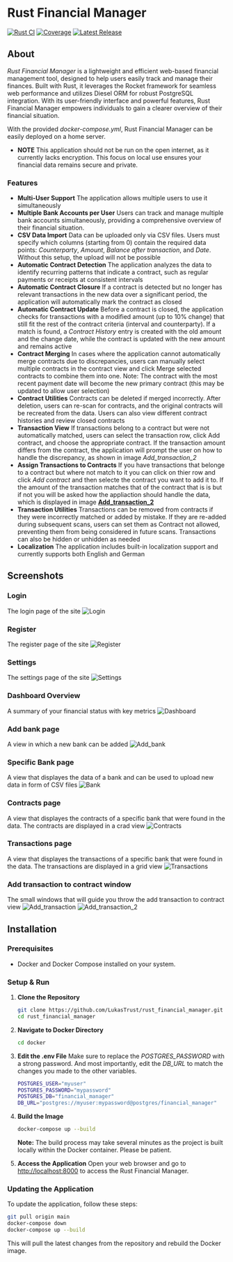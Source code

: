 
# Rust Financial Manager

[![Rust CI](https://github.com/LukasTrust/rust_financial_manager/workflows/Rust%20CI/badge.svg)](https://github.com/LukasTrust/rust_financial_manager/actions?query=workflow%3A%22Rust+CI%22)
[![Coverage](https://img.shields.io/badge/coverage-80%25-brightgreen)](./coverage/cobertura.xml)
[![Latest Release](https://img.shields.io/github/v/release/LukasTrust/rust_financial_manager)](https://github.com/LukasTrust/rust_financial_manager/releases/latest)

## About

*Rust Financial Manager* is a lightweight and efficient web-based financial management tool, designed to help users easily track and manage their finances. Built with Rust, it leverages the Rocket framework for seamless web performance and utilizes Diesel ORM for robust PostgreSQL integration. With its user-friendly interface and powerful features, Rust Financial Manager empowers individuals to gain a clearer overview of their financial situation.

With the provided *docker-compose.yml*, Rust Financial Manager can be easily deployed on a home server. 
- **NOTE** This application should not be run on the open internet, as it currently lacks encryption. This focus on local use ensures your financial data remains secure and private.

### Features
- **Multi-User Support** The application allows multiple users to use it simultaneously
- **Multiple Bank Accounts per User** Users can track and manage multiple bank accounts simultaneously, providing a comprehensive overview of their financial situation.
- **CSV Data Import** Data can be uploaded only via CSV files. Users must specify which columns (starting from 0) contain the required data points: *Counterparty*, *Amount*, *Balance after transaction*, and *Date*. Without this setup, the upload will not be possible
- **Automatic Contract Detection** The application analyzes the data to identify recurring patterns that indicate a contract, such as regular payments or receipts at consistent intervals
- **Automatic Contract Closure** If a contract is detected but no longer has relevant transactions in the new data over a significant period, the application will automatically mark the contract as closed
- **Automatic Contract Update** Before a contract is closed, the application checks for transactions with a modified amount (up to 10% change) that still fit the rest of the contract criteria (interval and counterparty). If a match is found, a *Contract History* entry is created with the old amount and the change date, while the contract is updated with the new amount and remains active
- **Contract Merging** In cases where the application cannot automatically merge contracts due to discrepancies, users can manually select multiple contracts in the contract view and click Merge selected contracts to combine them into one. Note: The contract with the most recent payment date will become the new primary contract (this may be updated to allow user selection)
- **Contract Utilities** Contracts can be deleted if merged incorrectly. After deletion, users can re-scan for contracts, and the original contracts will be recreated from the data. Users can also view different contract histories and review closed contracts
- **Transaction View** If transactions belong to a contract but were not automatically matched, users can select the transaction row, click Add contract, and choose the appropriate contract. If the transaction amount differs from the contract, the application will prompt the user on how to handle the discrepancy, as shown in image *Add_transaction_2*
- **Assign Transactions to Contracts** If you have transactions that belonge to a contract but where not match to it you can click on thier row and click *Add contract* and then selecte the contract you want to add it to. If the amount of the transaction matches that of the contract that is is but if not you will be asked how the appliaction should handle the data, which is displayed in image [**Add_transaction_2**](#add-transaction-to-contract-window)
- **Transaction Utilities** Transactions can be removed from contracts if they were incorrectly matched or added by mistake. If they are re-added during subsequent scans, users can set them as Contract not allowed, preventing them from being considered in future scans. Transactions can also be hidden or unhidden as needed
- **Localization** The application includes built-in localization support and currently supports both English and German

## Screenshots

### Login
The login page of the site
![Login](screenshots/login.png)

### Register
The register page of the site
![Register](screenshots/register.png)

### Settings
The settings page of the site
![Settings](screenshots/bank_view.png)

### Dashboard Overview
A summary of your financial status with key metrics
![Dashboard](screenshots/dashboard.png)

### Add bank page
A view in which a new bank can be added
![Add_bank](screenshots/add_bank.png)

### Specific Bank page
A view that displayes the data of a bank and can be used to upload new data in form of CSV files
![Bank](screenshots/bank_view.png)

### Contracts page
A view that displayes the contracts of a specific bank that were found in the data. The contracts are displayed in a crad view
![Contracts](screenshots/bank_view.png)

### Transactions page
A view that displayes the transactions of a specific bank that were found in the data. The transactions are displayed in a grid view
![Transactions](screenshots/bank_view.png)

### Add transaction to contract window
The small windows that will guide you throw the add transaction to contract view
![Add_transaction](screenshots/add_to_contract_1.png)
![Add_transaction_2](screenshots/add_to_contract_2.png)

## Installation

### Prerequisites
- Docker and Docker Compose installed on your system.

### Setup & Run

1. **Clone the Repository**
    ```bash
    git clone https://github.com/LukasTrust/rust_financial_manager.git
    cd rust_financial_manager
    ```

2. **Navigate to Docker Directory**
    ```bash
    cd docker
    ```

3. **Edit the .env File**
    Make sure to replace the *POSTGRES_PASSWORD* with a strong password. And most importantly, edit the *DB_URL* to match the changes you made to the other variables.
    ```bash
    POSTGRES_USER="myuser"
    POSTGRES_PASSWORD="mypassword"
    POSTGRES_DB="financial_manager"
    DB_URL="postgres://myuser:mypassword@postgres/financial_manager"
    ```

4. **Build the Image**
    ```bash
    docker-compose up --build
    ```
    **Note:** The build process may take several minutes as the project is built locally within the Docker container. Please be patient.

5. **Access the Application**
    Open your web browser and go to [http://localhost:8000](http://localhost:8000) to access the Rust Financial Manager.

### Updating the Application
To update the application, follow these steps:
   ```bash
   git pull origin main
   docker-compose down
   docker-compose up --build
   ```
   This will pull the latest changes from the repository and rebuild the Docker image.
